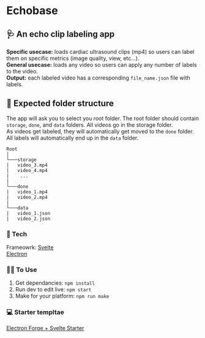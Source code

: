 # Echobase

## 🩺 An echo clip labeling app 

**Specific usecase:** loads cardiac ultrasound clips (mp4) so users can label them on specific metrics (image quality, view, etc...).\
**General usecase:** loads any video so users can apply any number of labels to the video.\
**Output:** each labeled video has a corresponding `file_name.json` file with labels.

## 📂 Expected folder structure
The app will ask you to select you root folder. The root folder should contain `storage`, `done`, and `data` folders.  All videos go in the storage folder.\
As videos get labeled, they will automatically get moved to the `done` folder. \
All labels will automatically end up in the `data` folder.

```
Root
│   
└───storage
|   video_3.mp4
|   video_4.mp4
|    ...
|
└───done
|   video_1.mp4
|   video_2.mp4
|
└───data
|   video_1.json
|   video_2.json
```

### 🤖 Tech
Frameowrk: [Svelte](svelte.dev)\
[Electron](https://www.electronjs.org/)

### 👩‍💻 To Use
1. Get dependancies: `npm install`
2. Run dev to edit live: `npm start`
3. Make for your platform: `npm run make`

### 💻 Starter templtae 
[Electron Forge + Svelte Starter](https://github.com/codediodeio/electron-forge-svelte)
